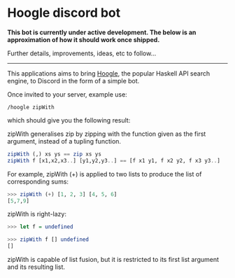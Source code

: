 # Hoogle discord bot

**This bot is currently under active development. The below is an approximation of how it should work once shipped.**

Further details, improvements, ideas, etc to follow...

---

This applications aims to bring [Hoogle](https://hoogle.haskell.org/), the popular Haskell API search engine, to Discord in the form of a simple bot.

Once invited to your server, example use:

```
/hoogle zipWith
```

which should give you the following result:

zipWith generalises zip by zipping with the function given as the first argument, instead of a tupling function.

```hs
zipWith (,) xs ys == zip xs ys
zipWith f [x1,x2,x3..] [y1,y2,y3..] == [f x1 y1, f x2 y2, f x3 y3..]
```

For example, zipWith (+) is applied to two lists to produce the list of corresponding sums:

```hs
>>> zipWith (+) [1, 2, 3] [4, 5, 6]
[5,7,9]
```

zipWith is right-lazy:

```hs
>>> let f = undefined

>>> zipWith f [] undefined
[]
```

zipWith is capable of list fusion, but it is restricted to its first list argument and its resulting list.